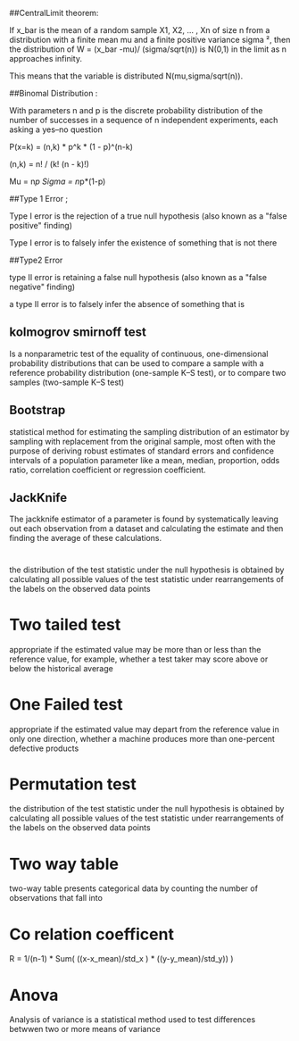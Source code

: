 ##CentralLimit theorem:

If x_bar is the mean of a random sample X1, X2, ... , Xn of size n from a distribution with a finite mean mu and a finite positive variance sigma ²,
then the distribution of W = (x_bar -mu)/ (sigma/sqrt(n)) is N(0,1) in the limit as n approaches infinity.

This means that the variable is distributed N(mu,sigma/sqrt(n)).

##Binomal Distribution :

With parameters n and p is the discrete probability distribution of the number of successes in a sequence of n independent experiments, each asking a yes–no question

P(x=k) = (n,k) * p^k * (1 - p)^(n-k)

(n,k) = n! / (k! (n - k)!)

Mu = n*p 
Sigma = n*p*(1-p)

##Type 1 Error ;

Type I error is the rejection of a true null hypothesis (also known as a "false positive" finding)

Type I error is to falsely infer the existence of something that is not there

##Type2 Error

type II error is retaining a false null hypothesis (also known as a "false negative" finding)

a type II error is to falsely infer the absence of something that is

## kolmogrov smirnoff test

Is a nonparametric test of the equality of continuous, one-dimensional probability distributions that can be used to compare a sample with a reference probability distribution (one-sample K–S test), or to compare two samples (two-sample K–S test)

## Bootstrap  

statistical method for estimating the sampling distribution of an estimator by sampling with replacement from the original sample, most often with the purpose of deriving robust estimates of standard errors and confidence intervals of a population parameter like a mean, median, proportion, odds ratio, correlation coefficient or regression coefficient.

## JackKnife 

The jackknife estimator of a parameter is found by systematically leaving out each observation from a dataset and calculating the estimate and then finding the average of these calculations.				

# 
the distribution of the test statistic under the null hypothesis is obtained by calculating all possible values of the test statistic under rearrangements of the labels on the observed data points

# Two tailed test

appropriate if the estimated value may be more than or less than the reference value, for example, whether a test taker may score above or below the historical average

# One Failed test 

appropriate if the estimated value may depart from the reference value in only one direction, whether a machine produces more than one-percent defective products

# Permutation test 

the distribution of the test statistic under the null hypothesis is obtained by calculating all possible values of the test statistic under rearrangements of the labels on the observed data points

# Two way table 

two-way table presents categorical data by counting the number of observations that fall into

# Co relation coefficent 

R = 1/(n-1) * Sum( ((x-x_mean)/std_x ) * ((y-y_mean)/std_y)) )

# Anova

Analysis of variance is a statistical method used to test differences betwwen two or more means of variance 


 